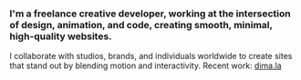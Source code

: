 ### I'm a freelance creative developer, working at the intersection of design, animation, and code, creating smooth, minimal, high-quality websites.

I collaborate with studios, brands, and individuals worldwide to create sites that stand out by blending motion and interactivity.
Recent work: [dima.la](https://dima.la)
